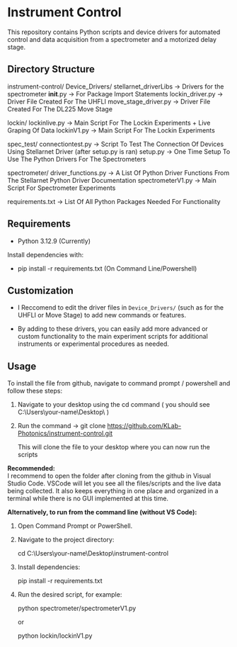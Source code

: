 # Instrument Control

This repository contains Python scripts and device drivers for automated control and data acquisition from a spectrometer and a motorized delay stage.

## Directory Structure

instrument-control/
Device_Drivers/
stellarnet_driverLibs -> Drivers for the spectrometer
__init__.py           -> For Package Import Statements
lockin_driver.py      -> Driver File Created For The UHFLI
move_stage_driver.py  -> Driver File Created For The DL225 Move Stage

lockin/
lockinlive.py  -> Main Script For The Lockin Experiments + Live Graping Of Data
lockinV1.py    -> Main Script For The Lockin Experiments

spec_test/
connectiontest.py  -> Script To Test The Connection Of Devices Using Stellarnet Driver (after setup.py is ran)
setup.py           -> One Time Setup To Use The Python Drivers For The Spectrometers

spectrometer/
driver_functions.py -> A List Of Python Driver Functions From The Stellarnet Python Driver Documentation
spectrometerV1.py   -> Main Script For Spectrometer Experiments

requirements.txt    -> List Of All Python Packages Needed For Functionality


## Requirements

- Python 3.12.9 (Currently)

Install dependencies with:

- pip install -r requirements.txt (On Command Line/Powershell)

## Customization

- I Reccomend to edit the driver files in `Device_Drivers/` (such as for the UHFLI or Move Stage) to add new commands or features.

- By adding to these drivers, you can easily add more advanced or custom functionality to the main experiment scripts for additional instruments or experimental procedures as needed.

## Usage

To install the file from github, navigate to command prompt / powershell and follow these steps:

1. Navigate to your desktop using the cd command  ( you should see C:\Users\your-name\Desktop\ )

2. Run the command -> git clone https://github.com/KLab-Photonics/instrument-control.git
    
    This will clone the file to your desktop where you can now run the scripts

**Recommended:**  
I recommend to open the folder after cloning from the github in Visual Studio Code.
VSCode will let you see all the files/scripts and the live data being collected.
It also keeps everything in one place and organized in a terminal while there is no GUI implemented at this time.

**Alternatively, to run from the command line (without VS Code):**

1. Open Command Prompt or PowerShell.


2. Navigate to the project directory:
   
   cd C:\Users\your-name\Desktop\instrument-control
   

3. Install dependencies:
   
   pip install -r requirements.txt
   

4. Run the desired script, for example:
   
   python spectrometer/spectrometerV1.py
   
   or
   
   python lockin/lockinV1.py
   

